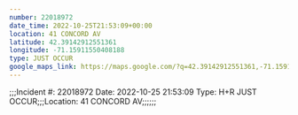 ```yaml
---
number: 22018972
date_time: 2022-10-25T21:53:09+00:00
location: 41 CONCORD AV
latitude: 42.39142912551361
longitude: -71.15911550408188
type: JUST OCCUR
google_maps_link: https://maps.google.com/?q=42.39142912551361,-71.15911550408188
---
```


;;;Incident #: 22018972  Date: 2022-10-25 21:53:09   Type: H+R JUST OCCUR;;;Location: 41 CONCORD AV;;;;;;
